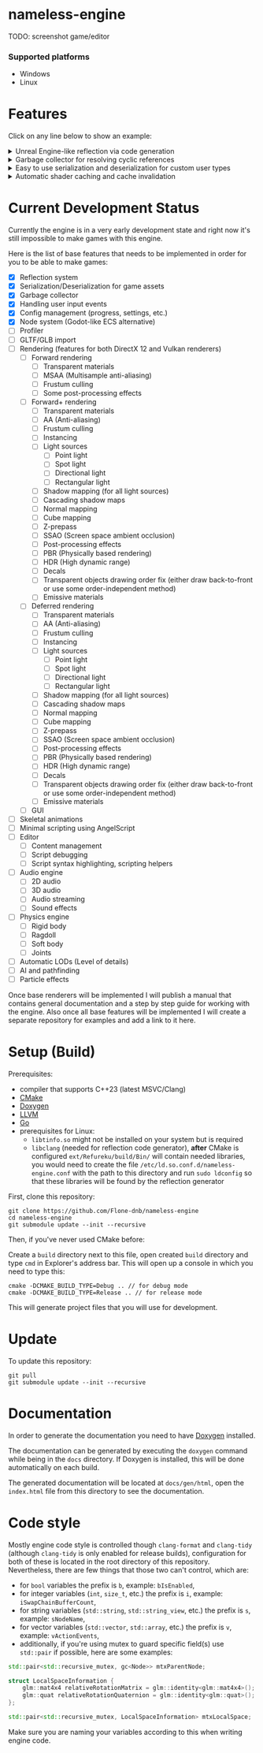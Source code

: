 # nameless-engine

TODO: screenshot game/editor

### Supported platforms

* Windows
* Linux

# Features

Click on any line below to show an example:

<details>
<summary>Unreal Engine-like reflection via code generation</summary>
  
```C++
// MyClass.h

// other includes

#include "MyClass.generated.h" // should be included last

class RCLASS(Guid("550ea9f9-dd8a-4089-a717-0fe4e351a681")) MyClass : public Serializable {
public:
    MyClass() = default;
    virtual ~MyClass() override = default;

    RFUNCTION()
    void Foo();

private:
    RPROPERTY(Serialize)
    int iAnswer = 42;

    RPROPERTY()
    bool bValue = false;

    MyClass_GENERATED
};

File_MyClass_GENERATED
```
</details>

<details>
<summary>Garbage collector for resolving cyclic references</summary>
  
```C++
class Foo;
class Bar;

class Foo {
public:
    gc<Bar> pBar; // garbage collected smart pointer similar to `std::shared_ptr`
};

class Bar {
public:
    gc<Foo> pFoo;
};

{
    auto pFoo = gc_new<Foo>();
    auto pBar = gc_new<Bar>();

    pFoo->pBar = pBar;
    pBar->pFoo = pFoo;
}

// `Foo` and `Bar` still exist and were not freed, waiting for GC...
gc_collector()->collect(); // this will be run regularly somewhere in the engine code so you don't have to care about it
// `Foo` and `Bar` were freed.
```
</details>

<details>
<summary>Easy to use serialization and deserialization for custom user types</summary>
  
```C++
// PlayerSaveData.h
// ---------------------------------------------------------------------------------
// Example below shows a sample code for saving/loading player's data (such as name, level, inventory).
// Class fields will be serialized to file and deserialized from file.
// ---------------------------------------------------------------------------------

// PlayerSaveData.cpp

#include "PlayerSaveData.generated_impl.h"

// PlayerSaveData.h

#pragma once

#include <string>
#include <vector>
#include <unordered_map>
#include "io/Serializable.h"

#include "PlayerSaveData.generated.h"

using namespace ne;

class RCLASS(Guid("a34a8047-d7b4-4c70-bb9a-429875a8cd26")) InventorySaveData : public Serializable {
public:
    InventorySaveData() = default;
    virtual ~InventorySaveData() override = default;

    /// Adds a specific item instance to the inventory.
    void addOneItem(unsigned long long iItemId) {
        const auto it = items.find(iItemId);

        if (it == items.end()) {
            items[iItemId] = 1;
            return;
        }

        it->second += 1;
    }

    /// Removes a specific item instance from the inventory.
    void removeOneItem(unsigned long long iItemId) {
        const auto it = items.find(iItemId);
        if (it == items.end())
            return;

        if (it->second <= 1) {
            items.erase(it);
            return;
        }

        it->second -= 1;
    }

    /// Returns amount of specific items in the inventory.
    unsigned long long getItemAmount(unsigned long long iItemId) {
        const auto it = items.find(iItemId);
        if (it == items.end())
            return 0;

        return it->second;
    }

private:
    /// Contains item ID as a key and item amount (in the inventory) as a value.
    RPROPERTY(Serialize)
    std::unordered_map<unsigned long long, unsigned long long> items;

    InventorySaveData_GENERATED
};

/// Some in-game character ability.
class RCLASS(Guid("36063853-79b1-41e6-afa6-6923c8b24811")) Ability : public Serializable {
public:
    Ability() = default;
    virtual ~Ability() override = default;

    Ability(const std::string& sAbilityName) { this->sAbilityName = sAbilityName; }

    RPROPERTY(Serialize)
    std::string sAbilityName;

    // ...

    Ability_GENERATED
};

class RCLASS(Guid("36063853-79b1-41e6-afa6-6923c8b24815")) PlayerSaveData : public Serializable {
public:
    PlayerSaveData() = default;
    virtual ~PlayerSaveData() override = default;

    RPROPERTY(Serialize)
    std::string sCharacterName;

    RPROPERTY(Serialize)
    unsigned long long iCharacterLevel = 0;

    RPROPERTY(Serialize)
    unsigned long long iExperiencePoints = 0;

    RPROPERTY(Serialize)
    InventorySaveData inventory;

    // Can also store types that derive from `Ability` without any serialization/deserialization issues.
    RPROPERTY(Serialize)
    std::vector<std::shared_ptr<Ability>> vAbilities;

    PlayerSaveData_GENERATED
};

File_PlayerSaveData_GENERATED

// ---------------------------------------

{
    // Somewhere in the game code.
    gc<PlayerSaveData> pPlayerSaveData;

    // ... if the user creates a new player profile ...
    pPlayerSaveData = gc_new<PlayerSaveData>();

    // Fill save data with some information.
    pPlayerSaveData->sCharacterName = "Player 1";
    pPlayerSaveData->iCharacterLevel = 42;
    pPlayerSaveData->iExperiencePoints = 200;
    pPlayerSaveData->vAbilities = {std::make_shared<Ability>("Fire"), std::make_shared<Ability>("Wind")};
    pPlayerSaveData->inventory.addOneItem(42);
    pPlayerSaveData->inventory.addOneItem(42); // now have two items with ID "42"
    pPlayerSaveData->inventory.addOneItem(102);

    // Prepare new file name.
    const std::string sNewProfileName = ConfigManager::getFreeProgressProfileName();

    // Serialize.
    const auto pathToFile =
        ConfigManager::getCategoryDirectory(ConfigCategory::PROGRESS) / sNewProfileName;
    const auto optionalError = pPlayerSaveData->serialize(pathToFile, true);
    if (optionalError.has_value()) {
        // process error
    }
}

// ... when the game is started next time ...

{
    // Get all save files.
    const auto vProfiles = ConfigManager::getAllFileNames(ConfigCategory::PROGRESS);

    // ... say the user picks the first profile ...
    const auto sProfileName = vProfiles[0];

    // Deserialize.
    const auto pathToFile = ConfigManager::getCategoryDirectory(ConfigCategory::PROGRESS) / sProfileName;
    std::unordered_map<std::string, std::string> foundCustomAttributes;
    const auto result = Serializable::deserialize<PlayerSaveData>(pathToFile, foundCustomAttributes);
    if (std::holds_alternative<Error>(result)) {
        // process error
    }

    gc<PlayerSaveData> pPlayerSaveData = std::get<gc<PlayerSaveData>>(result);

    // Everything is loaded:
    assert(pPlayerSaveData->sCharacterName == "Player 1");
    assert(pPlayerSaveData->iCharacterLevel == 42);
    assert(pPlayerSaveData->iExperiencePoints == 200);
    assert(pPlayerSaveData->vAbilities.size() == 2);
    assert(pPlayerSaveData->vAbilities[0]->sAbilityName == "Fire");
    assert(pPlayerSaveData->vAbilities[1]->sAbilityName == "Wind");
    assert(pPlayerSaveData->inventory.getItemAmount(42) == 2);
    assert(pPlayerSaveData->inventory.getItemAmount(102) == 1);
}
```
</details>

<details>
<summary>Automatic shader caching and cache invalidation</summary>
  
```C++
const auto vertexShader = ShaderDescription(
    "engine.default.vs",               // shader name
    "res/engine/shaders/default.hlsl", // path to shader file
    ShaderType::VERTEX_SHADER,         // shader type
    "vsDefault",                       // shader entry function name
    {});                               // defined shader macros

const auto pixelShader = ShaderDescription(
    "engine.default.ps",               // shader name
    "res/engine/shaders/default.hlsl", // path to shader file
    ShaderType::PIXEL_SHADER,          // shader type
    "psDefault",                       // shader entry function name
    {});                               // defined shader macros

std::vector vShaders = {vertexShader, pixelShader};

auto onProgress = [](size_t iCompiledShaderCount, size_t iTotalShadersToCompile) {
    // show progress here
};
auto onError = [](ShaderDescription shaderDescription, std::variant<std::string, Error> error) {
    if (std::holds_alternative<std::string>(error)){
        // shader compilation error
    }else{
        // internal error
    }
}
auto onCompleted = []() {
    // do final logic here
};

// shader compilation is done using multiple threads via a thread pool
getWindow()->getRenderer()->getShaderManager()->compileShaders(
    vShaders,
    onProgress,
    onError,
    onCompleted
);

// you can now reference these shaders by their name

// ... on the next program start ...
// once requested to compile these shaders again (re-run the same code from above)
// they will be retrieved from the cache
// if shader's .hlsl/.glsl code or any of shader's included files were not changed
// otherwise it will be recompiled
```
</details>

# Current Development Status

Currently the engine is in a very early development state and right now it's still impossible to make games with this engine.

Here is the list of base features that needs to be implemented in order for you to be able to make games:

- [X] Reflection system
- [X] Serialization/Deserialization for game assets
- [X] Garbage collector
- [X] Handling user input events
- [X] Config management (progress, settings, etc.)
- [X] Node system (Godot-like ECS alternative)
- [ ] Profiler
- [ ] GLTF/GLB import
- [ ] Rendering (features for both DirectX 12 and Vulkan renderers)
    - [ ] Forward rendering
        - [ ] Transparent materials
        - [ ] MSAA (Multisample anti-aliasing)
        - [ ] Frustum culling
        - [ ] Some post-processing effects
    - [ ] Forward+ rendering
        - [ ] Transparent materials
        - [ ] AA (Anti-aliasing)
        - [ ] Frustum culling
        - [ ] Instancing
        - [ ] Light sources
            - [ ] Point light
            - [ ] Spot light
            - [ ] Directional light
            - [ ] Rectangular light
        - [ ] Shadow mapping (for all light sources)
        - [ ] Cascading shadow maps
        - [ ] Normal mapping
        - [ ] Cube mapping
        - [ ] Z-prepass
        - [ ] SSAO (Screen space ambient occlusion)
        - [ ] Post-processing effects
        - [ ] PBR (Physically based rendering)
        - [ ] HDR (High dynamic range)
        - [ ] Decals
        - [ ] Transparent objects drawing order fix (either draw back-to-front or use some order-independent method)
        - [ ] Emissive materials
    - [ ] Deferred rendering
        - [ ] Transparent materials
        - [ ] AA (Anti-aliasing)
        - [ ] Frustum culling
        - [ ] Instancing
        - [ ] Light sources
            - [ ] Point light
            - [ ] Spot light
            - [ ] Directional light
            - [ ] Rectangular light
        - [ ] Shadow mapping (for all light sources)
        - [ ] Cascading shadow maps
        - [ ] Normal mapping
        - [ ] Cube mapping
        - [ ] Z-prepass
        - [ ] SSAO (Screen space ambient occlusion)
        - [ ] Post-processing effects
        - [ ] PBR (Physically based rendering)
        - [ ] HDR (High dynamic range)
        - [ ] Decals
        - [ ] Transparent objects drawing order fix (either draw back-to-front or use some order-independent method)
        - [ ] Emissive materials
    - [ ] GUI
- [ ] Skeletal animations
- [ ] Minimal scripting using AngelScript
- [ ] Editor
    - [ ] Content management
    - [ ] Script debugging
    - [ ] Script syntax highlighting, scripting helpers
- [ ] Audio engine
    - [ ] 2D audio
    - [ ] 3D audio
    - [ ] Audio streaming
    - [ ] Sound effects
- [ ] Physics engine
    - [ ] Rigid body
    - [ ] Ragdoll
    - [ ] Soft body
    - [ ] Joints
- [ ] Automatic LODs (Level of details)
- [ ] AI and pathfinding
- [ ] Particle effects

Once base renderers will be implemented I will publish a manual that contains general documentation and a step by step guide for working with the engine. Also once all base features will be implemented I will create a separate repository for examples and add a link to it here.

# Setup (Build)

Prerequisites:

- compiler that supports C++23 (latest MSVC/Clang)
- [CMake](https://cmake.org/download/)
- [Doxygen](https://doxygen.nl/download.html)
- [LLVM](https://github.com/llvm/llvm-project/releases/latest)
- [Go](https://go.dev/dl/)
- prerequisites for Linux:
    - `libtinfo.so` might not be installed on your system but is required
    - `libclang` (needed for reflection code generator), **after** CMake is configured `ext/Refureku/build/Bin/` will contain needed libraries, you would need to create the file `/etc/ld.so.conf.d/nameless-engine.conf` with the path to this directory and run `sudo ldconfig` so that these libraries will be found by the reflection generator

First, clone this repository:

```
git clone https://github.com/Flone-dnb/nameless-engine
cd nameless-engine
git submodule update --init --recursive
```

Then, if you've never used CMake before:

Create a `build` directory next to this file, open created `build` directory and type `cmd` in Explorer's address bar. This will open up a console in which you need to type this:

```
cmake -DCMAKE_BUILD_TYPE=Debug .. // for debug mode
cmake -DCMAKE_BUILD_TYPE=Release .. // for release mode
```

This will generate project files that you will use for development.

# Update

To update this repository:

```
git pull
git submodule update --init --recursive
```

# Documentation

In order to generate the documentation you need to have [Doxygen](https://www.doxygen.nl/index.html) installed.

The documentation can be generated by executing the `doxygen` command while being in the `docs` directory. If Doxygen is installed, this will be done automatically on each build.

The generated documentation will be located at `docs/gen/html`, open the `index.html` file from this directory to see the documentation.

# Code style

Mostly engine code style is controlled though `clang-format` and `clang-tidy` (although `clang-tidy` is only enabled for release builds), configuration for both of these is located in the root directory of this repository. Nevertheless, there are few things that those two can't control, which are:

- for `bool` variables the prefix is `b`, example: `bIsEnabled`,
- for integer variables (`int`, `size_t`, etc.) the prefix is `i`, example: `iSwapChainBufferCount`,
- for string variables (`std::string`, `std::string_view`, etc.) the prefix is `s`, example: `sNodeName`,
- for vector variables (`std::vector`, `std::array`, etc.) the prefix is `v`, example: `vActionEvents`,
- additionally, if you're using mutex to guard specific field(s) use `std::pair` if possible, here are some examples:

```C++
std::pair<std::recursive_mutex, gc<Node>> mtxParentNode;

struct LocalSpaceInformation {
    glm::mat4x4 relativeRotationMatrix = glm::identity<glm::mat4x4>();
    glm::quat relativeRotationQuaternion = glm::identity<glm::quat>();
};

std::pair<std::recursive_mutex, LocalSpaceInformation> mtxLocalSpace;
```

Make sure you are naming your variables according to this when writing engine code.